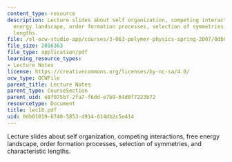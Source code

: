 ```yaml
---
content_type: resource
description: Lecture slides about self organization, competing interactions, free
  energy landscape, order formation processes, selection of symmetries, and characteristic
  lengths.
file: /ol-ocw-studio-app/courses/3-063-polymer-physics-spring-2007/0db0101967405853d914614db2c5e414_lec10.pdf
file_size: 2016363
file_type: application/pdf
learning_resource_types:
- Lecture Notes
license: https://creativecommons.org/licenses/by-nc-sa/4.0/
ocw_type: OCWFile
parent_title: Lecture Notes
parent_type: CourseSection
parent_uid: e8f075b7-2fa7-f6dd-e7b9-64d0f7223b72
resourcetype: Document
title: lec10.pdf
uid: 0db01019-6740-5853-d914-614db2c5e414
---
```

Lecture slides about self organization, competing interactions, free energy landscape, order formation processes, selection of symmetries, and characteristic lengths.